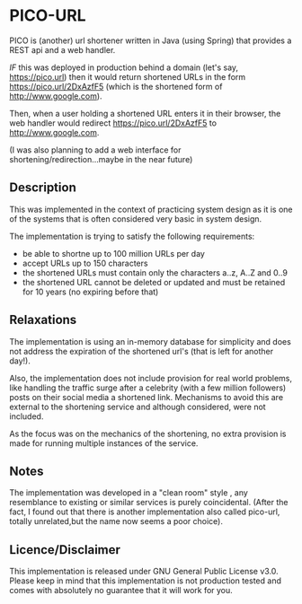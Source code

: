 # PICO-URL
PICO is (another) url shortener written in Java (using Spring) that provides a REST api and a web handler.

_IF_ this was deployed in production behind a domain (let's say, https://pico.url) then it would return
shortened URLs in the form https://pico.url/2DxAzfF5 (which is the shortened form of http://www.google.com).

Then, when a user holding a shortened URL enters it in their browser, the web handler would redirect 
https://pico.url/2DxAzfF5 to http://www.google.com.

(I was also planning to add a web interface for shortening/redirection...maybe in the near future)

## Description
This was implemented in the context of practicing system design as it is one of the systems that is often considered 
very basic in system design.

The implementation is trying to satisfy the following requirements:
- be able to shortne up to 100 million URLs per day
- accept URLs up to 150 characters
- the shortened URLs must contain only the characters a..z, A..Z and 0..9
- the shortened URL cannot be deleted or updated and must be retained for 10 years (no expiring before that)

## Relaxations
The implementation is using an in-memory database for simplicity and does not address the expiration of the shortened url's 
(that is left for another day!).

Also, the implementation does not include provision for real world problems, like handling the
traffic surge after a celebrity (with a few million followers) posts on their social media a shortened link. 
Mechanisms to avoid this are external to the shortening service and although considered, were not included.

As the focus was on the mechanics of the shortening, no extra provision is made for running multiple instances of the service.

## Notes
The implementation was developed in a "clean room" style , any resemblance to existing or similar services is purely coincidental.
(After the fact, I found out that there is another implementation also called pico-url, totally unrelated,but the name now seems a poor choice).

## Licence/Disclaimer
This implementation is released under GNU General Public License v3.0.
Please keep in mind that this implementation is not production tested and comes with absolutely no guarantee that it will work for you.
